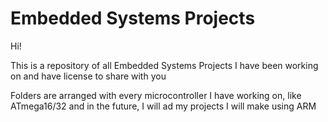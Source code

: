 # Embedded Systems Projects

Hi!

This is a repository of all Embedded Systems Projects I have been working on and have license to share with you

Folders are arranged with every microcontroller I have working on, like ATmega16/32 and in the future, I will ad my projects I will make using ARM
